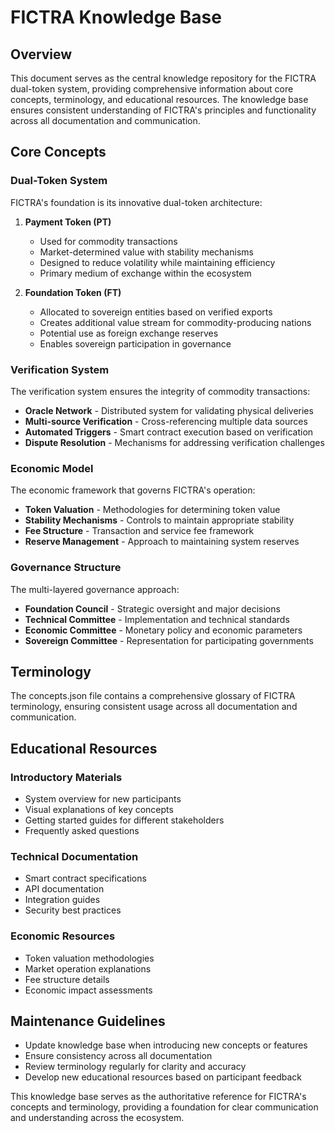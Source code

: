 # FICTRA Knowledge Base

## Overview

This document serves as the central knowledge repository for the FICTRA dual-token system, providing comprehensive information about core concepts, terminology, and educational resources. The knowledge base ensures consistent understanding of FICTRA's principles and functionality across all documentation and communication.

## Core Concepts

### Dual-Token System

FICTRA's foundation is its innovative dual-token architecture:

1. **Payment Token (PT)**
   - Used for commodity transactions
   - Market-determined value with stability mechanisms
   - Designed to reduce volatility while maintaining efficiency
   - Primary medium of exchange within the ecosystem

2. **Foundation Token (FT)**
   - Allocated to sovereign entities based on verified exports
   - Creates additional value stream for commodity-producing nations
   - Potential use as foreign exchange reserves
   - Enables sovereign participation in governance

### Verification System

The verification system ensures the integrity of commodity transactions:

- **Oracle Network** - Distributed system for validating physical deliveries
- **Multi-source Verification** - Cross-referencing multiple data sources
- **Automated Triggers** - Smart contract execution based on verification
- **Dispute Resolution** - Mechanisms for addressing verification challenges

### Economic Model

The economic framework that governs FICTRA's operation:

- **Token Valuation** - Methodologies for determining token value
- **Stability Mechanisms** - Controls to maintain appropriate stability
- **Fee Structure** - Transaction and service fee framework
- **Reserve Management** - Approach to maintaining system reserves

### Governance Structure

The multi-layered governance approach:

- **Foundation Council** - Strategic oversight and major decisions
- **Technical Committee** - Implementation and technical standards
- **Economic Committee** - Monetary policy and economic parameters
- **Sovereign Committee** - Representation for participating governments

## Terminology

The concepts.json file contains a comprehensive glossary of FICTRA terminology, ensuring consistent usage across all documentation and communication.

## Educational Resources

### Introductory Materials

- System overview for new participants
- Visual explanations of key concepts
- Getting started guides for different stakeholders
- Frequently asked questions

### Technical Documentation

- Smart contract specifications
- API documentation
- Integration guides
- Security best practices

### Economic Resources

- Token valuation methodologies
- Market operation explanations
- Fee structure details
- Economic impact assessments

## Maintenance Guidelines

- Update knowledge base when introducing new concepts or features
- Ensure consistency across all documentation
- Review terminology regularly for clarity and accuracy
- Develop new educational resources based on participant feedback

This knowledge base serves as the authoritative reference for FICTRA's concepts and terminology, providing a foundation for clear communication and understanding across the ecosystem.
